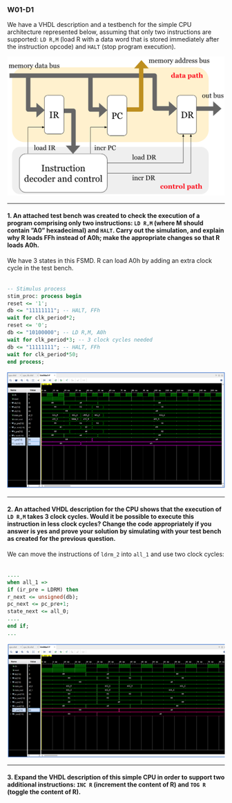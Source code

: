 ### W01-D1

We have a VHDL description and a testbench for the simple CPU architecture represented below, assuming that only two instructions are supported: `LD R,M` (load R with a data word that is stored immediately after the instruction opcode) and `HALT` (stop program execution).

<img src="/other%20resources/images/w01d1.png" alt="drawing" width="600"/>


----

#### 1. An attached test bench was created to check the execution of a program comprising only two instructions: `LD R,M` (where M should contain ”A0” hexadecimal) and `HALT`. Carry out the simulation, and explain why R loads FFh instead of A0h; make the appropriate changes so that R loads A0h.

We have 3 states in this FSMD. R can load A0h by adding an extra clock cycle in the test bench.
```vhdl

-- Stimulus process
stim_proc: process begin 
reset <= '1';
db <= "11111111"; -- HALT, FFh
wait for clk_period*2;
reset <= '0'; 
db <= "10100000"; -- LD R,M, A0h
wait for clk_period*3; -- 3 clock cycles needed
db <= "11111111"; -- HALT, FFh
wait for clk_period*50;
end process;

```


<img src="/other%20resources/images/w1d1_2.png" alt="drawing" width="1000"/>

----

#### 2. An attached VHDL description for the CPU shows that the execution of `LD R,M` takes 3 clock cycles. Would it be possible to execute this instruction in less clock cycles? Change the code appropriately if you answer is yes and prove your solution by simulating with your test bench as created for the previous question.

We can move the instructions of `ldrm_2` into `all_1` and use two clock cycles:

```vhdl

....
when all_1 =>			
if (ir_pre = LDRM) then
r_next <= unsigned(db);
pc_next <= pc_pre+1;
state_next <= all_0;
....
end if;				
...

```


<img src="/other%20resources/images/w1d1_3.png" alt="drawing" width="1000"/>

-----

#### 3. Expand the VHDL description of this simple CPU in order to support two additional instructions: `INC R` (increment the content of R) and `TOG R` (toggle the content of R).
